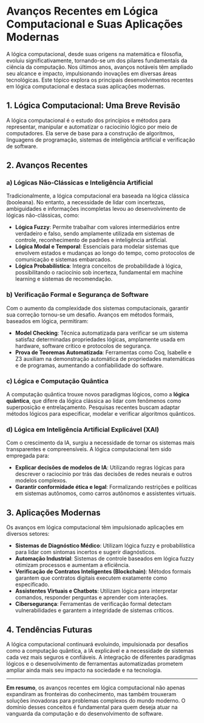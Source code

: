 
# Avanços Recentes em Lógica Computacional e Suas Aplicações Modernas

A lógica computacional, desde suas origens na matemática e filosofia, evoluiu significativamente, tornando-se um dos pilares fundamentais da ciência da computação. Nos últimos anos, avanços notáveis têm ampliado seu alcance e impacto, impulsionando inovações em diversas áreas tecnológicas. Este tópico explora os principais desenvolvimentos recentes em lógica computacional e destaca suas aplicações modernas.

## 1. Lógica Computacional: Uma Breve Revisão

A lógica computacional é o estudo dos princípios e métodos para representar, manipular e automatizar o raciocínio lógico por meio de computadores. Ela serve de base para a construção de algoritmos, linguagens de programação, sistemas de inteligência artificial e verificação de software.

## 2. Avanços Recentes

### a) Lógicas Não-Clássicas e Inteligência Artificial

Tradicionalmente, a lógica computacional era baseada na lógica clássica (booleana). No entanto, a necessidade de lidar com incertezas, ambiguidades e informações incompletas levou ao desenvolvimento de lógicas não-clássicas, como:

- **Lógica Fuzzy**: Permite trabalhar com valores intermediários entre verdadeiro e falso, sendo amplamente utilizada em sistemas de controle, reconhecimento de padrões e inteligência artificial.
- **Lógica Modal e Temporal**: Essenciais para modelar sistemas que envolvem estados e mudanças ao longo do tempo, como protocolos de comunicação e sistemas embarcados.
- **Lógica Probabilística**: Integra conceitos de probabilidade à lógica, possibilitando o raciocínio sob incerteza, fundamental em machine learning e sistemas de recomendação.

### b) Verificação Formal e Segurança de Software

Com o aumento da complexidade dos sistemas computacionais, garantir sua correção tornou-se um desafio. Avanços em métodos formais, baseados em lógica, permitiram:

- **Model Checking**: Técnica automatizada para verificar se um sistema satisfaz determinadas propriedades lógicas, amplamente usada em hardware, software crítico e protocolos de segurança.
- **Prova de Teoremas Automatizada**: Ferramentas como Coq, Isabelle e Z3 auxiliam na demonstração automática de propriedades matemáticas e de programas, aumentando a confiabilidade do software.

### c) Lógica e Computação Quântica

A computação quântica trouxe novos paradigmas lógicos, como a **lógica quântica**, que difere da lógica clássica ao lidar com fenômenos como superposição e entrelaçamento. Pesquisas recentes buscam adaptar métodos lógicos para especificar, modelar e verificar algoritmos quânticos.

### d) Lógica em Inteligência Artificial Explicável (XAI)

Com o crescimento da IA, surgiu a necessidade de tornar os sistemas mais transparentes e compreensíveis. A lógica computacional tem sido empregada para:

- **Explicar decisões de modelos de IA**: Utilizando regras lógicas para descrever o raciocínio por trás das decisões de redes neurais e outros modelos complexos.
- **Garantir conformidade ética e legal**: Formalizando restrições e políticas em sistemas autônomos, como carros autônomos e assistentes virtuais.

## 3. Aplicações Modernas

Os avanços em lógica computacional têm impulsionado aplicações em diversos setores:

- **Sistemas de Diagnóstico Médico**: Utilizam lógica fuzzy e probabilística para lidar com sintomas incertos e sugerir diagnósticos.
- **Automação Industrial**: Sistemas de controle baseados em lógica fuzzy otimizam processos e aumentam a eficiência.
- **Verificação de Contratos Inteligentes (Blockchain)**: Métodos formais garantem que contratos digitais executem exatamente como especificado.
- **Assistentes Virtuais e Chatbots**: Utilizam lógica para interpretar comandos, responder perguntas e aprender com interações.
- **Cibersegurança**: Ferramentas de verificação formal detectam vulnerabilidades e garantem a integridade de sistemas críticos.

## 4. Tendências Futuras

A lógica computacional continuará evoluindo, impulsionada por desafios como a computação quântica, a IA explicável e a necessidade de sistemas cada vez mais seguros e confiáveis. A integração de diferentes paradigmas lógicos e o desenvolvimento de ferramentas automatizadas prometem ampliar ainda mais seu impacto na sociedade e na tecnologia.

---

**Em resumo**, os avanços recentes em lógica computacional não apenas expandiram as fronteiras do conhecimento, mas também trouxeram soluções inovadoras para problemas complexos do mundo moderno. O domínio desses conceitos é fundamental para quem deseja atuar na vanguarda da computação e do desenvolvimento de software.
```
